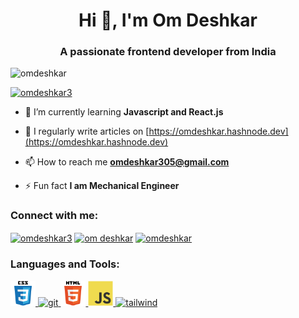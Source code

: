 <h1 align="center">Hi 👋, I'm Om Deshkar</h1>
<h3 align="center">A passionate frontend developer from India</h3>

<p align="left"> <img src="https://komarev.com/ghpvc/?username=omdeshkar&label=Profile%20views&color=0e75b6&style=flat" alt="omdeshkar" /> </p>

<p align="left"> <a href="https://twitter.com/omdeshkar3" target="blank"><img src="https://img.shields.io/twitter/follow/omdeshkar3?logo=twitter&style=for-the-badge" alt="omdeshkar3" /></a> </p>

- 🌱 I’m currently learning **Javascript and React.js**

- 📝 I regularly write articles on [https://omdeshkar.hashnode.dev](https://omdeshkar.hashnode.dev)

- 📫 How to reach me **omdeshkar305@gmail.com**

- ⚡ Fun fact **I am Mechanical Engineer**

<h3 align="left">Connect with me:</h3>
<p align="left">
<a href="https://twitter.com/omdeshkar3" target="blank"><img align="center" src="https://raw.githubusercontent.com/rahuldkjain/github-profile-readme-generator/master/src/images/icons/Social/twitter.svg" alt="omdeshkar3" height="30" width="40" /></a>
<a href="https://linkedin.com/in/om deshkar" target="blank"><img align="center" src="https://raw.githubusercontent.com/rahuldkjain/github-profile-readme-generator/master/src/images/icons/Social/linked-in-alt.svg" alt="om deshkar" height="30" width="40" /></a>
<a href="https://hashnode.com/omdeshkar" target="blank"><img align="center" src="https://raw.githubusercontent.com/rahuldkjain/github-profile-readme-generator/master/src/images/icons/Social/hashnode.svg" alt="omdeshkar" height="30" width="40" /></a>
</p>

<h3 align="left">Languages and Tools:</h3>
<p align="left"> <a href="https://www.w3schools.com/css/" target="_blank" rel="noreferrer"> <img src="https://raw.githubusercontent.com/devicons/devicon/master/icons/css3/css3-original-wordmark.svg" alt="css3" width="40" height="40"/> </a> <a href="https://git-scm.com/" target="_blank" rel="noreferrer"> <img src="https://www.vectorlogo.zone/logos/git-scm/git-scm-icon.svg" alt="git" width="40" height="40"/> </a> <a href="https://www.w3.org/html/" target="_blank" rel="noreferrer"> <img src="https://raw.githubusercontent.com/devicons/devicon/master/icons/html5/html5-original-wordmark.svg" alt="html5" width="40" height="40"/> </a> <a href="https://developer.mozilla.org/en-US/docs/Web/JavaScript" target="_blank" rel="noreferrer"> <img src="https://raw.githubusercontent.com/devicons/devicon/master/icons/javascript/javascript-original.svg" alt="javascript" width="40" height="40"/> </a> <a href="https://tailwindcss.com/" target="_blank" rel="noreferrer"> <img src="https://www.vectorlogo.zone/logos/tailwindcss/tailwindcss-icon.svg" alt="tailwind" width="40" height="40"/> </a> </p>
